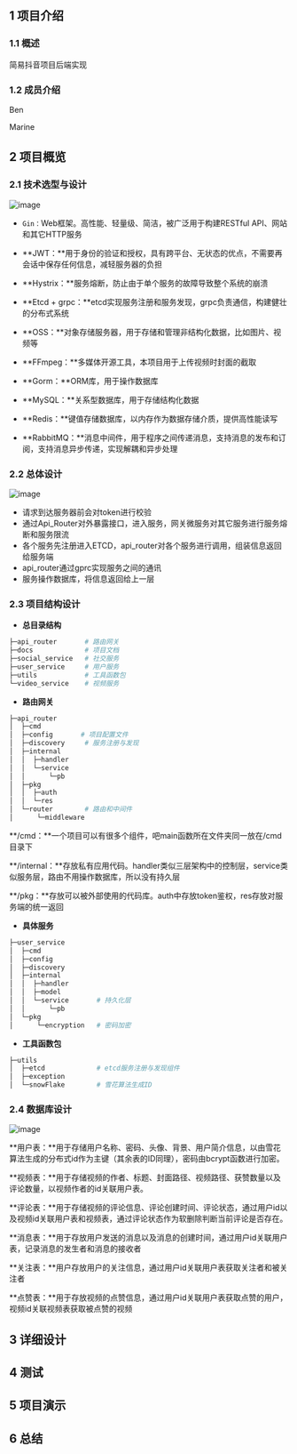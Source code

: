 ## 1 项目介绍

### 1.1 概述

简易抖音项目后端实现

### 1.2 成员介绍

Ben

Marine

## 2 项目概览

### 2.1 技术选型与设计

![image](https://github.com/marinezz/Tiny-TikTok/blob/main/docs/image/技术架构图.png)

* ``Gin：``Web框架。高性能、轻量级、简洁，被广泛用于构建RESTful API、网站和其它HTTP服务

*  **JWT：**用于身份的验证和授权，具有跨平台、无状态的优点，不需要再会话中保存任何信息，减轻服务器的负担

* **Hystrix：**服务熔断，防止由于单个服务的故障导致整个系统的崩溃

* **Etcd + grpc：**etcd实现服务注册和服务发现，grpc负责通信，构建健壮的分布式系统

* **OSS：**对象存储服务器，用于存储和管理非结构化数据，比如图片、视频等

* **FFmpeg：**多媒体开源工具，本项目用于上传视频时封面的截取

* **Gorm：**ORM库，用于操作数据库

* **MySQL：**关系型数据库，用于存储结构化数据

* **Redis：**键值存储数据库，以内存作为数据存储介质，提供高性能读写

* **RabbitMQ：**消息中间件，用于程序之间传递消息，支持消息的发布和订阅，支持消息异步传递，实现解耦和异步处理

  

### 2.2 总体设计

![image](https://github.com/marinezz/Tiny-TikTok/blob/main/docs/image/%E6%80%BB%E4%BD%93%E8%AE%BE%E8%AE%A1%E5%9B%BE.png)

* 请求到达服务器前会对token进行校验
* 通过Api_Router对外暴露接口，进入服务，网关微服务对其它服务进行服务熔断和服务限流
* 各个服务先注册进入ETCD，api_router对各个服务进行调用，组装信息返回给服务端
* api_router通过gprc实现服务之间的通讯
* 服务操作数据库，将信息返回给上一层



### 2.3 项目结构设计

* **总目录结构**

```bash
├─api_router       # 路由网关
├─docs             # 项目文档
├─social_service   # 社交服务
├─user_service     # 用户服务
├─utils            # 工具函数包
└─video_service    # 视频服务
```



* **路由网关**

```bash
├─api_router   
│  ├─cmd  
│  ├─config       # 项目配置文件
│  ├─discovery     # 服务注册与发现
│  ├─internal
│  │  ├─handler
│  │  └─service
│  │      └─pb   
│  ├─pkg  
│  │  ├─auth
│  │  └─res
│  └─router        # 路由和中间件  
│      └─middleware
```

​		**/cmd：**一个项目可以有很多个组件，吧main函数所在文件夹同一放在/cmd目录下

​		**/internal：**存放私有应用代码。handler类似三层架构中的控制层，service类似服务层，路由不用操作数据库，所以没有持久层

​		**/pkg：**存放可以被外部使用的代码库。auth中存放token鉴权，res存放对服务端的统一返回



* **具体服务**

```bash
├─user_service
│  ├─cmd
│  ├─config
│  ├─discovery
│  ├─internal
│  │  ├─handler
│  │  ├─model
│  │  └─service       # 持久化层  
│  │      └─pb
│  └─pkg
│      └─encryption   # 密码加密
```



* **工具函数包**

```bash
├─utils  
│  ├─etcd             # etcd服务注册与发现组件
│  ├─exception		 
│  └─snowFlake        # 雪花算法生成ID
```



### 2.4 数据库设计

![image](https://github.com/marinezz/Tiny-TikTok/blob/main/docs/image/数据库设计图.png)

**用户表：**用于存储用户名称、密码、头像、背景、用户简介信息，以由雪花算法生成的分布式id作为主键（其余表的ID同理），密码由bcrypt函数进行加密。

**视频表：**用于存储视频的作者、标题、封面路径、视频路径、获赞数量以及评论数量，以视频作者的id关联用户表。

**评论表：**用于存储视频的评论信息、评论创建时间、评论状态，通过用户id以及视频id关联用户表和视频表，通过评论状态作为软删除判断当前评论是否存在。

**消息表：**用于存放用户发送的消息以及消息的创建时间，通过用户id关联用户表，记录消息的发生者和消息的接收者

**关注表：**用户存放用户的关注信息，通过用户id关联用户表获取关注者和被关注者

**点赞表：**用于存放视频的点赞信息，通过用户id关联用户表获取点赞的用户，视频id关联视频表获取被点赞的视频



## 3 详细设计

## 4 测试

## 5 项目演示

## 6 总结





